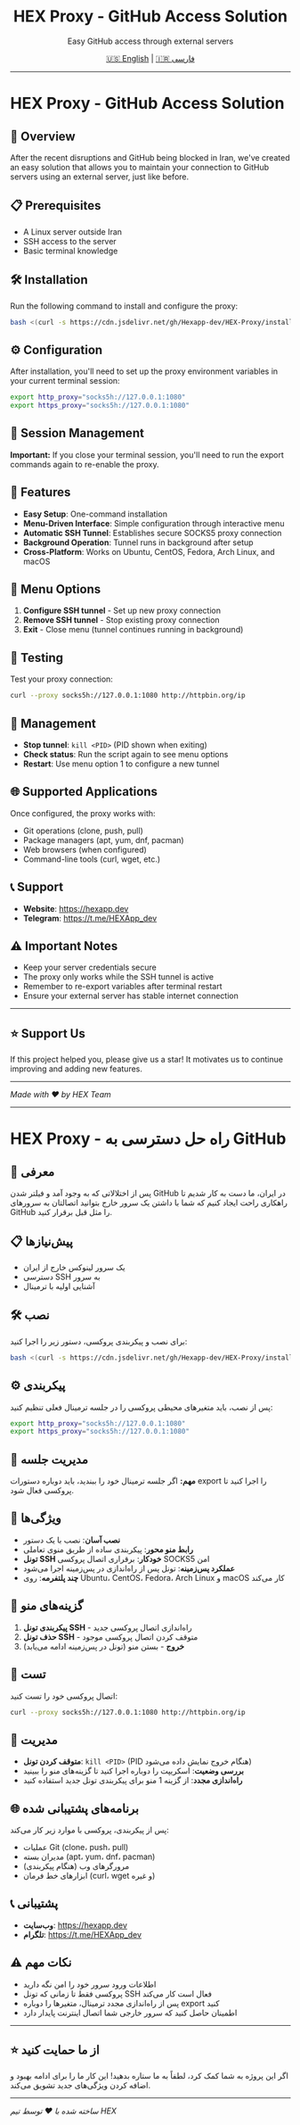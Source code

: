 <div align="center">
  <h1>HEX Proxy - GitHub Access Solution</h1>
  <p>Easy GitHub access through external servers</p>
  
  <div>
    <a href="#english">🇺🇸 English</a> | 
    <a href="#persian">🇮🇷 فارسی</a>
  </div>
</div>

---

<div id="english">

# HEX Proxy - GitHub Access Solution

## 🚀 Overview

After the recent disruptions and GitHub being blocked in Iran, we've created an easy solution that allows you to maintain your connection to GitHub servers using an external server, just like before.

## 📋 Prerequisites

- A Linux server outside Iran
- SSH access to the server
- Basic terminal knowledge

## 🛠️ Installation

Run the following command to install and configure the proxy:

```bash
bash <(curl -s https://cdn.jsdelivr.net/gh/Hexapp-dev/HEX-Proxy/install.sh)
```

## ⚙️ Configuration

After installation, you'll need to set up the proxy environment variables in your current terminal session:

```bash
export http_proxy="socks5h://127.0.0.1:1080"
export https_proxy="socks5h://127.0.0.1:1080"
```

## 🔄 Session Management

**Important:** If you close your terminal session, you'll need to run the export commands again to re-enable the proxy.

## 🎯 Features

- **Easy Setup**: One-command installation
- **Menu-Driven Interface**: Simple configuration through interactive menu
- **Automatic SSH Tunnel**: Establishes secure SOCKS5 proxy connection
- **Background Operation**: Tunnel runs in background after setup
- **Cross-Platform**: Works on Ubuntu, CentOS, Fedora, Arch Linux, and macOS

## 📱 Menu Options

1. **Configure SSH tunnel** - Set up new proxy connection
2. **Remove SSH tunnel** - Stop existing proxy connection  
3. **Exit** - Close menu (tunnel continues running in background)

## 🧪 Testing

Test your proxy connection:

```bash
curl --proxy socks5h://127.0.0.1:1080 http://httpbin.org/ip
```

## 🔧 Management

- **Stop tunnel**: `kill <PID>` (PID shown when exiting)
- **Check status**: Run the script again to see menu options
- **Restart**: Use menu option 1 to configure a new tunnel

## 🌐 Supported Applications

Once configured, the proxy works with:
- Git operations (clone, push, pull)
- Package managers (apt, yum, dnf, pacman)
- Web browsers (when configured)
- Command-line tools (curl, wget, etc.)

## 📞 Support

- **Website**: https://hexapp.dev
- **Telegram**: https://t.me/HEXApp_dev

## ⚠️ Important Notes

- Keep your server credentials secure
- The proxy only works while the SSH tunnel is active
- Remember to re-export variables after terminal restart
- Ensure your external server has stable internet connection

---

## ⭐ Support Us

If this project helped you, please give us a star! It motivates us to continue improving and adding new features.

---

*Made with ❤️ by HEX Team*

</div>

---

<div id="persian">

# HEX Proxy - راه حل دسترسی به GitHub

## 🚀 معرفی

پس از اختلالاتی که به وجود آمد و فیلتر شدن GitHub در ایران، ما دست به کار شدیم تا راهکاری راحت ایجاد کنیم که شما با داشتن یک سرور خارج بتوانید اتصالتان به سرورهای GitHub را مثل قبل برقرار کنید.

## 📋 پیش‌نیازها

- یک سرور لینوکس خارج از ایران
- دسترسی SSH به سرور
- آشنایی اولیه با ترمینال

## 🛠️ نصب

برای نصب و پیکربندی پروکسی، دستور زیر را اجرا کنید:

```bash
bash <(curl -s https://cdn.jsdelivr.net/gh/Hexapp-dev/HEX-Proxy/install.sh)
```

## ⚙️ پیکربندی

پس از نصب، باید متغیرهای محیطی پروکسی را در جلسه ترمینال فعلی تنظیم کنید:

```bash
export http_proxy="socks5h://127.0.0.1:1080"
export https_proxy="socks5h://127.0.0.1:1080"
```

## 🔄 مدیریت جلسه

**مهم:** اگر جلسه ترمینال خود را ببندید، باید دوباره دستورات export را اجرا کنید تا پروکسی فعال شود.

## 🎯 ویژگی‌ها

- **نصب آسان**: نصب با یک دستور
- **رابط منو محور**: پیکربندی ساده از طریق منوی تعاملی
- **تونل SSH خودکار**: برقراری اتصال پروکسی SOCKS5 امن
- **عملکرد پس‌زمینه**: تونل پس از راه‌اندازی در پس‌زمینه اجرا می‌شود
- **چند پلتفرمه**: روی Ubuntu، CentOS، Fedora، Arch Linux و macOS کار می‌کند

## 📱 گزینه‌های منو

1. **پیکربندی تونل SSH** - راه‌اندازی اتصال پروکسی جدید
2. **حذف تونل SSH** - متوقف کردن اتصال پروکسی موجود
3. **خروج** - بستن منو (تونل در پس‌زمینه ادامه می‌یابد)

## 🧪 تست

اتصال پروکسی خود را تست کنید:

```bash
curl --proxy socks5h://127.0.0.1:1080 http://httpbin.org/ip
```

## 🔧 مدیریت

- **متوقف کردن تونل**: `kill <PID>` (PID هنگام خروج نمایش داده می‌شود)
- **بررسی وضعیت**: اسکریپت را دوباره اجرا کنید تا گزینه‌های منو را ببینید
- **راه‌اندازی مجدد**: از گزینه 1 منو برای پیکربندی تونل جدید استفاده کنید

## 🌐 برنامه‌های پشتیبانی شده

پس از پیکربندی، پروکسی با موارد زیر کار می‌کند:
- عملیات Git (clone، push، pull)
- مدیران بسته (apt، yum، dnf، pacman)
- مرورگرهای وب (هنگام پیکربندی)
- ابزارهای خط فرمان (curl، wget و غیره)

## 📞 پشتیبانی

- **وب‌سایت**: https://hexapp.dev
- **تلگرام**: https://t.me/HEXApp_dev

## ⚠️ نکات مهم

- اطلاعات ورود سرور خود را امن نگه دارید
- پروکسی فقط تا زمانی که تونل SSH فعال است کار می‌کند
- پس از راه‌اندازی مجدد ترمینال، متغیرها را دوباره export کنید
- اطمینان حاصل کنید که سرور خارجی شما اتصال اینترنت پایدار دارد

---

## ⭐ از ما حمایت کنید

اگر این پروژه به شما کمک کرد، لطفاً به ما ستاره بدهید! این کار ما را برای ادامه بهبود و اضافه کردن ویژگی‌های جدید تشویق می‌کند.

---

*ساخته شده با ❤️ توسط تیم HEX*

</div>

